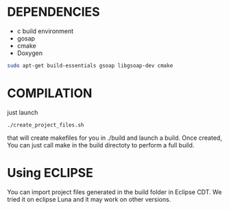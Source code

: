 # DEPENDENCIES #

* c build environment
* gosap
* cmake
* Doxygen

```bash
sudo apt-get build-essentials gsoap libgsoap-dev cmake
```

# COMPILATION #

just launch
```
./create_project_files.sh 
```

that will create makefiles for you in ./build and launch a build. Once created, You can just call make in the build directoty to perform a full build.

# Using ECLIPSE #

You can import project files generated in the build folder in Eclipse CDT. We tried it on eclipse Luna and it may work on other versions.
